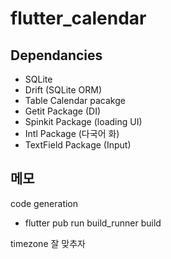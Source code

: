 # flutter_calendar

## Dependancies

- SQLite
- Drift (SQLite ORM)
- Table Calendar pacakge
- Getit Package (DI)
- Spinkit Package (loading UI)
- Intl Package (다국어 화)
- TextField Package (Input)

## 메모

code generation

- flutter pub run build_runner build

timezone 잘 맞추자
